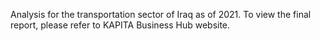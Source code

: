 Analysis for the transportation sector of Iraq as of 2021. To view the final report, please refer to KAPITA Business Hub website.